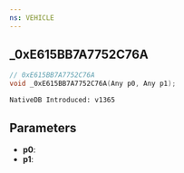 ```yaml
---
ns: VEHICLE
---
```

## _0xE615BB7A7752C76A

```c
// 0xE615BB7A7752C76A
void _0xE615BB7A7752C76A(Any p0, Any p1);
```

```
NativeDB Introduced: v1365
```

## Parameters
* **p0**:
* **p1**:
